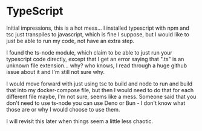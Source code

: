 # TypeScript

Initial impressions, this is a hot mess... I installed typescript with npm and tsc just transpiles to javascript, which is
fine I suppose, but I would like to just be able to run my code, not have an extra step.

I found the ts-node module, which claim to be able to just run your typescript code directly, except that I get an error
saying that ".ts" is an unknown file extension... why? who knows, I read through a huge github issue about it and I'm still
not sure why. 

I would move forward with just using tsc to build and node to run and build that into my docker-compose file, but then I would need to do that for each different file maybe, I'm not sure, seems like a mess. Someone said that you don't need to use ts-node you can use Deno or Bun - I don't know what those are or why I would choose to use them.

I will revisit this later when things seem a little less chaotic.